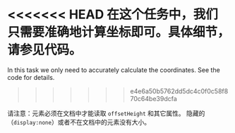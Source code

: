 <<<<<<< HEAD
在这个任务中，我们只需要准确地计算坐标即可。具体细节，请参见代码。
=======
In this task we only need to accurately calculate the coordinates. See the code for details.
>>>>>>> e4e6a50b5762dd5dc4c0f0c58f870c64be39dcfa

请注意：元素必须在文档中才能读取 `offsetHeight` 和其它属性。
隐藏的（`display:none`）或者不在文档中的元素没有大小。
